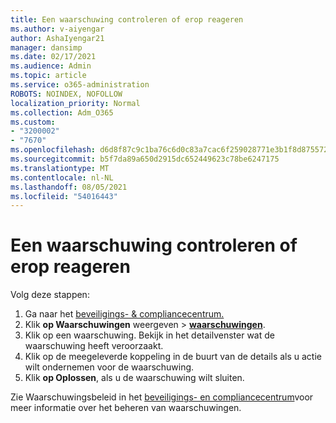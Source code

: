 ```yaml
---
title: Een waarschuwing controleren of erop reageren
ms.author: v-aiyengar
author: AshaIyengar21
manager: dansimp
ms.date: 02/17/2021
ms.audience: Admin
ms.topic: article
ms.service: o365-administration
ROBOTS: NOINDEX, NOFOLLOW
localization_priority: Normal
ms.collection: Adm_O365
ms.custom:
- "3200002"
- "7670"
ms.openlocfilehash: d6d8f87c9c1ba76c6d0c83a7cac6f259028771e3b1f8d8755729381f79f5b342
ms.sourcegitcommit: b5f7da89a650d2915dc652449623c78be6247175
ms.translationtype: MT
ms.contentlocale: nl-NL
ms.lasthandoff: 08/05/2021
ms.locfileid: "54016443"
---
```

# <a name="review-or-act-on-an-alert"></a>Een waarschuwing controleren of erop reageren

Volg deze stappen:

1. Ga naar het [beveiligings- & compliancecentrum.](https://go.microsoft.com/fwlink/p/?linkid=2077143)
1. Klik **op Waarschuwingen** weergeven  >  **[waarschuwingen](https://go.microsoft.com/fwlink/?linkid=2103301)**.
1. Klik op een waarschuwing. Bekijk in het detailvenster wat de waarschuwing heeft veroorzaakt.
1. Klik op de meegeleverde koppeling in de buurt van de details als u actie wilt ondernemen voor de waarschuwing.
1. Klik **op Oplossen**, als u de waarschuwing wilt sluiten.

Zie Waarschuwingsbeleid in het [beveiligings- en compliancecentrum](https://go.microsoft.com/fwlink/?linkid=2103211)voor meer informatie over het beheren van waarschuwingen.


